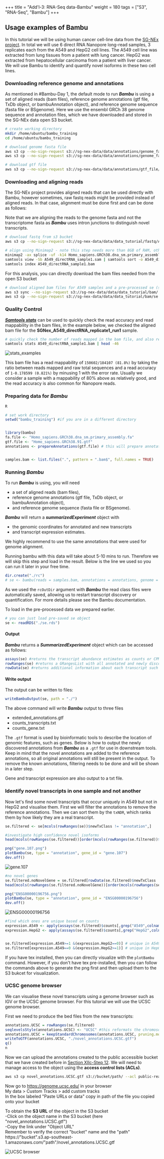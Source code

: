 +++
title = "Add'l-3: RNA-Seq data-Bambu"
weight = 180
tags = ["S3", "RNA-Seq", "Bambu"]
+++


## Usage examples of Bambu

In this tutorial we will be using human cancer cell-line data from the [SG-NEx project](https://github.com/GoekeLab/sg-nex-data). In total we will use 6 direct RNA Nanopore long-read samples, 3 replicates each from the A549 and HepG2 cell lines. The A549 cell line was extracted from lung tissues from a patient with lung cancer. HepG2 was extracted from hepatocellular carcinoma from a patient with liver cancer. We will use Bambu to identify and quantify novel isoforms in these two cell lines.  

### Downloading reference genome and annotations

As mentioned in #Bambu-Day 1, the default mode to run ***Bambu*** is using a set of aligned reads (bam files), reference genome annotations (gtf file, TxDb object, or bambuAnnotation object), and reference genome sequence (fasta file or BSgenome). Here we use the ensembl GRCh 38 genome sequence and annotation files, which we have downloaded and stored in the SG-NEx data open S3 bucket. 

```bash
# create working directory
mkdir /home/ubuntu/bambu_training
cd /home/ubuntu/bambu_training

# download genome fasta file 
aws s3 cp --no-sign-request s3://sg-nex-data/data/annotations/genome_fasta/Homo_sapiens.GRCh38.dna_sm.primary_assembly.fa ./
aws s3 cp --no-sign-request s3://sg-nex-data/data/annotations/genome_fasta/Homo_sapiens.GRCh38.dna_sm.primary_assembly.fa.fai ./

# download gtf file
aws s3 cp --no-sign-request s3://sg-nex-data/data/annotations/gtf_file/Homo_sapiens.GRCh38.91.gtf ./
```

### Downloading and aligning reads 

The SG-NEx project provides aligned reads that can be used directly with Bambu, however sometimes, raw fastq reads might be provided instead of aligned reads. In that case, alignment must be done first and can be done as follows:

Note that we are aligning the reads to the genome fasta and not the transcriptome fasta as ***Bambu*** uses intron junctions to distinguish novel transcripts.

```bash
# download fastq from s3 bucket
aws s3 cp --no-sign-request s3://sg-nex-data/data/data_tutorial/fastq/A549_directRNA_sample1.fastq.gz ./

# align using Minimap2 - note this step needs more than 8GB of RAM, otherwise it will get killed automatically after a minute or so
minimap2 -ax splice -uf -k14 Homo_sapiens.GRCh38.dna_sm.primary_assembly.fa A549_directRNA_sample1.fastq.gz > A549_directRNA_sample1.sam
samtools view -Sb A549_directRNA_sample1.sam | samtools sort -o A549_directRNA_sample1.bam
samtools index A549_directRNA_sample1.bam
```

For this analysis, you can directly download the bam files needed from the open S3 bucket

```bash
# download aligned bam files for A549 samples and a pre-processed se (summarizedExperiment) object
aws s3 sync --no-sign-request s3://sg-nex-data/data/data_tutorial/bam/ ./ --exclude "*" --include "A549_directRNA*"
aws s3 cp --no-sign-request s3://sg-nex-data/data/data_tutorial/bam/se.rds ./ 
```
### Quality Control

[***Samtools stats***](http://www.htslib.org/doc/samtools-stats.html) can be used to quickly check the read accuracy and read mappability in the bam files, in the example below, we checked the aligned bam file for the **SGNex_A549_directRNA_replicate1_run1** sample.

```bash
# quickly check the number of reads mapped in the bam file, and also read accuracy 
samtools stats A549_directRNA_sample1.bam | head -46
```
![stats_examples](/images/bambu/samtools_stats_examples.png)

This bam file has a read mappability of `150602/184107 (81.8%)` by taking the ratio between reads mapped and raw total sequences and a read accuracy of `1-0.178599 (0.821%)` by minusing 1 with the error rate. Usually we consider a sample with a mappability of 80% above as relatively good, and the read accuracy is also common for Nanopore reads. 


### Preparing data for ***Bambu***
```R
R  

# set work directory 
setwd("bambu_training") #if you are in a different directory


library(bambu)
fa.file <- "Homo_sapiens.GRCh38.dna_sm.primary_assembly.fa"
gtf.file <- "Homo_sapiens.GRCh38.91.gtf"
annotations <- prepareAnnotations(gtf.file) # this will prepare annotation object for Bambu, gtf file can be loaded directly, but for best practice, you can create annotation object first, and then you can use it repeatedly with Bambu without the need to prepare it again.


samples.bam <- list.files(".", pattern = ".bam$", full.names = TRUE)
```



### Running ***Bambu***

To run ***Bambu*** is using, you will need 

- a set of aligned reads (bam files), 
- reference genome annotations (gtf file, TxDb object, or bambuAnnotation object), 
- and reference genome sequence (fasta file or BSgenome). 

***Bambu*** will return a ***summarizedExperiment*** object with 

- the genomic coordinates for annotated and new transcripts 
- and transcript expression estimates. 

We highly recommend to use the same annotations that were used for genome alignment. 

Running bambu with this data will take about 5-10 mins to run. Therefore we will skip this step and load in the result. Below is the line we used so you can run it later in your free time. 

```R
dir.create("./rc")
# se <- bambu(reads = samples.bam, annotations = annotations, genome = fa.file, rcOutDir = "./rc")  
```

As we used the `rcOutDir` argument with ***Bambu*** the read class files were automatically saved, allowing us to restart transcript discovery or quantification. For more details please see the Bambu documentation.

To load in the pre-processed data we prepared earlier. 

```R
# you can just load pre-saved se object 
se <- readRDS("./se.rds")
```

#### Output
***Bambu*** returns a ***SummarizedExperiment*** object which can be accessed as follows:

```R
assays(se) #returns the transcript abundance estimates as counts or CPM
rowRanges(se) #returns a GRangesList with all annotated and newly discovered transcripts
rowData(se) #returns additional information about each transcript such as the gene name and the class of newly discovered transcript
```

#### Write output 

The output can be written to files:

```R
writeBambuOutput(se, path = "./")   
```

The above command will write ***Bambu*** output to three files

- extended_annotations.gtf
- counts_transcripts.txt
- counts_gene.txt

The `.gtf` format is used by bioinformatic tools to describe the location of genomic features, such as genes. Below is how to output the newly discovered annotations from ***Bambu*** as a `.gtf` for use in downstream tools. Keep in mind that the novel annotations are added to the reference annotations, so all original annotations will still be present in the output. To remove the known annotations, filtering needs to be done and will be shown in a later step.

Gene and transcript expression are also output to a txt file. 



### Identify novel transcripts in one sample and not another
Now let's find some novel transcripts that occur uniquely in A549 but not in HepG2 and visualise them. First we will filter the annotations to remove the reference annotations. Then we can sort them by the `txNDR`, which ranks them by how likely they are a real transcript. 


```R
se.filtered <- se[mcols(rowRanges(se))$newTxClass != "annotation",]

#investigate high confidence novel isoforms
head(mcols(rowRanges(se.filtered))[order(mcols(rowRanges(se.filtered))$txNDR),])

png("gene.107.png")
plotBambu(se, type = "annotation", gene_id = "gene.107")
dev.off()
```
![gene.107](/images/bambu/gene.107.png)
```R
#no novel genes
se.filtered.noNovelGene = se.filtered[rowData(se.filtered)$newTxClass != "newGene-spliced",]
head(mcols(rowRanges(se.filtered.noNovelGene))[order(mcols(rowRanges(se.filtered.noNovelGene))$txNDR),])

png("ENSG00000196756.png")
plotBambu(se, type = "annotation", gene_id = "ENSG00000196756")
dev.off()
```
![ENSG00000196756](/images/bambu/ENSG00000196756.png)


```R
#find which ones are unique based on counts
expression.A549 <- apply(assays(se.filtered)$counts[,grep("A549",colnames(se.filtered))],1,mean)
expression.HepG2 <- apply(assays(se.filtered)$counts[,grep("HepG2",colnames(se.filtered))],1,mean)


se.filtered[expression.A549>=1 &(expression.HepG2==0)] # unique in A549
se.filtered[expression.A549==0 &(expression.HepG2>=1)] # unique in HepG2
```
If you have tex installed, then you can directly visualize with the `plotBambu` command. However, if you don't have tex pre-installed, then you can follow the commands above to generate the png first and then upload them to the S3 bukcet for visualization. 

### UCSC genome browser

We can visualise these novel transcripts using a genome browser such as IGV or the UCSC genome browser. For this tutorial we will use the UCSC genome browser. 

First we need to produce the bed files from the new transcripts:
```R
annotations.UCSC = rowRanges(se.filtered)
seqlevelsStyle(annotations.UCSC) <- "UCSC" #this reformats the chromosome names 
annotations.UCSC = keepStandardChromosomes(annotations.UCSC, pruning.mode="coarse") #removes chromosomes UCSC doesn't have
writeToGTF(annotations.UCSC, "./novel_annotations.UCSC.gtf")
q()
n
```

Now we can upload the annotations created to the public accessible bucket that we have created before in [Section XIIc-Step 12](http://slchen-lab-training.s3-website-ap-southeast-1.amazonaws.com/12-creates3sharedata/04-sharebucket.html). We will need to manage access to the object using the **access control lists (ACLs)**. 
```bash
aws s3 cp novel_annotations.UCSC.gtf s3://bucket/path/ --acl public-read
```
Now go to https://genome.ucsc.edu/ in your browser                 
My data > Custom Tracks > add custom tracks                   
In the box labeled "Paste URLs or data" copy in path of the file you copied onto your bucket                             

To obtain the **S3 URL** of the object in the S3 bucket  
-Click on the object name in the S3 bucket (here "novel_annotations.UCSC.gtf")  
-Copy the link under "Object URL"  
Remember to verify the correct "bucket" name and the "path"                     
https://"bucket".s3.ap-southeast-1.amazonaws.com/"path"/novel_annotations.UCSC.gtf

![UCSC browser](/images/bambu/UCSC.png)


